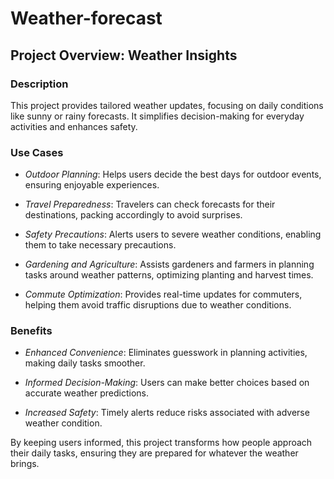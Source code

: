 # Weather-forecast


## Project Overview: Weather Insights

### Description
This project provides tailored weather updates, focusing on daily conditions like sunny or rainy forecasts. It simplifies decision-making for everyday activities and enhances safety.

### Use Cases

- *Outdoor Planning*: Helps users decide the best days for outdoor events, ensuring enjoyable experiences.
  
- *Travel Preparedness*: Travelers can check forecasts for their destinations, packing accordingly to avoid surprises.

- *Safety Precautions*: Alerts users to severe weather conditions, enabling them to take necessary precautions.

- *Gardening and Agriculture*: Assists gardeners and farmers in planning tasks around weather patterns, optimizing planting and harvest times.

- *Commute Optimization*: Provides real-time updates for commuters, helping them avoid traffic disruptions due to weather conditions.

### Benefits

- *Enhanced Convenience*: Eliminates guesswork in planning activities, making daily tasks smoother.
  
- *Informed Decision-Making*: Users can make better choices based on accurate weather predictions.

- *Increased Safety*: Timely alerts reduce risks associated with adverse weather condition.

By keeping users informed, this project transforms how people approach their daily tasks, ensuring they are prepared for whatever the weather brings.
